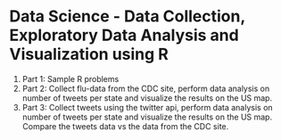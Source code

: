# Data Science - Data Collection, Exploratory Data Analysis and Visualization using R

1. Part 1: Sample R problems
2. Part 2: Collect flu-data from the CDC site, perform data analysis on number of tweets per state and visualize the results on the US map.
3. Part 3: Collect tweets using the twitter api, perform data analysis on number of tweets per state and visualize the results on the US map. Compare the tweets data vs the data from the CDC site.  
